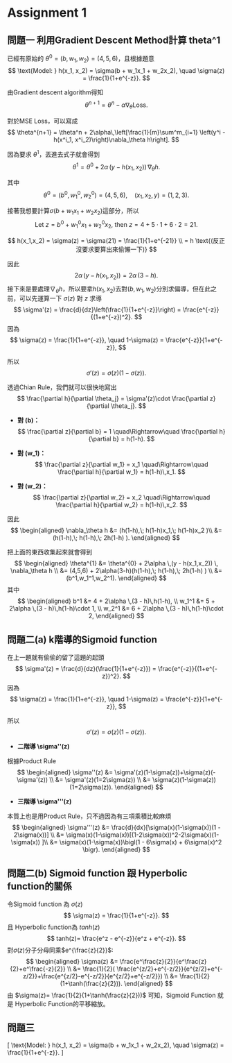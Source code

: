 # Assignment 1
## 問題一 利用Gradient Descent Method計算 theta^1
已經有原始的 $\theta^0 = (b,w_1,w_2) = (4,5,6)$，且根據題意
$$
\text{Model: } h(x_1, x_2) = \sigma(b + w_1x_1 + w_2x_2), \quad \sigma(z) = \frac{1}{1+e^{-z}}.
$$ 

由Gradient descent algorithm得知
$$
\theta^{n+1} = \theta^n - \alpha\nabla_{\theta}\text{Loss}.
$$

對於MSE Loss，可以寫成
$$ 
\theta^{n+1} = \theta^n + 2\alpha\,\left[\frac{1}{m}\sum^m_{i=1} \left(y^i - h(x^i_1, x^i_2)\right)\nabla_\theta h\right].
$$

因為要求 $\theta^1$，丟進去式子就會得到
$$
\theta^{1} = \theta^{0} + 2\alpha \,(y - h(x_1,x_2)) \, \nabla_\theta h.
$$

其中
$$
\theta^{0} = (b^0, w_1^0, w_2^0) = (4, 5, 6), \quad (x_1, x_2, y) = (1, 2, 3).
$$

接著我想要計算$\sigma(b + w_1x_1 + w_2x_2)$這部分，所以
$$
\text{Let } z = b^0 + w_1^0 x_1 + w_2^0 x_2\text{, then } z = 4 + 5\cdot 1 + 6\cdot 2 = 21.
$$

$$
h(x_1,x_2) = \sigma(z) = \sigma(21) = \frac{1}{1+e^{-21}} \\
= h \text{(反正沒要求要算出來偷懶一下)}
$$

因此
$$
2\alpha \,(y - h(x_1,x_2)) = 2\alpha \,(3 - h).
$$
接下來是要處理$\nabla_\theta h$，所以要拿$h(x_1,x_2)$去對$(b,w_1,w_2)$分別求偏導，但在此之前，可以先運算一下 $\sigma(z)$ 對 $z$ 求導
$$
\sigma'(z) = \frac{d}{dz}\left(\frac{1}{1+e^{-z}}\right) 
= \frac{e^{-z}}{(1+e^{-z})^2}.
$$
因為
$$
\sigma(z) = \frac{1}{1+e^{-z}}, 
\quad 1-\sigma(z) = \frac{e^{-z}}{1+e^{-z}},
$$

所以
$$
\sigma'(z) = \sigma(z)\bigl(1-\sigma(z)\bigr).
$$

透過Chian Rule，我們就可以很快地寫出
$$
\frac{\partial h}{\partial \theta_j} 
= \sigma'(z)\cdot \frac{\partial z}{\partial \theta_j}.
$$
- **對 \(b\)：**
$$
\frac{\partial z}{\partial b} = 1 
\quad\Rightarrow\quad 
\frac{\partial h}{\partial b} = h(1-h).
$$

- **對 \(w_1\)：**
$$
\frac{\partial z}{\partial w_1} = x_1 
\quad\Rightarrow\quad 
\frac{\partial h}{\partial w_1} = h(1-h)\,x_1.
$$

- **對 \(w_2\)：**
$$
\frac{\partial z}{\partial w_2} = x_2 
\quad\Rightarrow\quad 
\frac{\partial h}{\partial w_2} = h(1-h)\,x_2.
$$

因此
$$
\begin{aligned}
\nabla_\theta h &= (h(1-h),\; h(1-h)x_1,\; h(1-h)x_2 )\\
                &= (h(1-h),\; h(1-h),\; 2h(1-h) ).
\end{aligned}
$$

把上面的東西收集起來就會得到
$$
\begin{aligned}
\theta^{1} &= \theta^{0} + 2\alpha \,(y - h(x_1,x_2)) \, \nabla_\theta h \\
            &= (4,5,6) + 2\alpha(3-h)(h(1-h),\; h(1-h),\; 2h(1-h) ) \\
            &= (b^1,w_1^1,w_2^1).
\end{aligned}
$$
其中
$$
\begin{aligned}
b^1   &= 4 + 2\alpha \,(3 - h)\,h(1-h), \\
w_1^1 &= 5 + 2\alpha \,(3 - h)\,h(1-h)\cdot 1, \\
w_2^1 &= 6 + 2\alpha \,(3 - h)\,h(1-h)\cdot 2,
\end{aligned}
$$

## 問題二(a) k階導的Sigmoid function
在上一題就有偷偷的留了這題的起頭
$$
\sigma'(z) = \frac{d}{dz}(\frac{1}{1+e^{-z}}) 
= \frac{e^{-z}}{(1+e^{-z})^2}.
$$
因為
$$
\sigma(z) = \frac{1}{1+e^{-z}}, 
\quad 1-\sigma(z) = \frac{e^{-z}}{1+e^{-z}},
$$

所以
$$
\sigma'(z) = \sigma(z)(1-\sigma(z)).
$$

- **二階導 \sigma''(z)** 

根據Product Rule
$$
\begin{aligned}
\sigma''(z) &= \sigma'(z)(1-\sigma(z))+\sigma(z)(-\sigma'(z)) \\
            &= \sigma'(z)(1=2\sigma(z)) \\
            &= \sigma(z)(1-\sigma(z))(1=2\sigma(z)).
\end{aligned}
$$

- **三階導 \sigma'''(z)**

本質上也是用Product Rule，只不過因為有三項乘積比較麻煩
$$
\begin{aligned}
\sigma'''(z) &= \frac{d}{dx}[\sigma(x)(1-\sigma(x))(1 - 2\sigma(x))] \\
            &= \sigma(x)(1-\sigma(x))[(1-2\sigma(x))^2-2\sigma(x)(1-\sigma(x)) ]\\
            &= \sigma(x)(1-\sigma(x))\bigl(1 - 6\sigma(x) + 6\sigma(x)^2 \bigr).
\end{aligned}
$$

## 問題二(b) Sigmoid function 跟 Hyperbolic function的關係
令Sigmoid function 為 $\sigma(z)$ 
$$
\sigma(z) = \frac{1}{1+e^{-z}}.
$$ 
且 Hyperbolic function為 $tanh(z)$
$$ 
tanh(z)= \frac{e^z - e^{-z}}{e^z + e^{-z}}.
$$
對$\sigma(z)$分子分母同乘$e^{\frac{z}{2}}$:
$$
\begin{aligned}
\sigma(z) &= \frac{e^\frac{z}{2}}{e^\frac{z}{2}+e^\frac{-z}{2}} \\
          &= \frac{1}{2}( \frac{e^{z/2}+e^{-z/2}}{e^{z/2}+e^{-z/2}}+\frac{e^{z/2}-e^{-z/2}}{e^{z/2}+e^{-z/2}}) \\
          &= \frac{1}{2}(1+\tanh(\frac{z}{2})).
\end{aligned}
$$
由 $\sigma(z)= \frac{1}{2}(1+\tanh(\frac{z}{2}))$ 可知，Sigmoid Function 就是 Hyperbolic Function的平移縮放。

## 問題三

\[
\text{Model: } h(x_1, x_2) = \sigma(b + w_1x_1 + w_2x_2), \quad \sigma(z) = \frac{1}{1+e^{-z}}.
\] 
